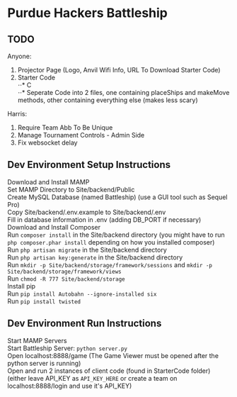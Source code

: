 Purdue Hackers Battleship
=======

TODO
-----------

Anyone:  
1. Projector Page (Logo, Anvil Wifi Info, URL To Download Starter Code)  
2. Starter Code  
	⋅⋅* C  
	⋅⋅* Seperate Code into 2 files, one containing placeShips and makeMove methods, other containing everything else (makes less scary)  

Harris:  
1. Require Team Abb To Be Unique  
2. Manage Tournament Controls - Admin Side  
3. Fix websocket delay  

Dev Environment Setup Instructions
-----------

Download and Install MAMP  
Set MAMP Directory to Site/backend/Public  
Create MySQL Database (named Battleship) (use a GUI tool such as Sequel Pro)  
Copy Site/backend/.env.example to Site/backend/.env  
Fill in database information in .env (adding DB_PORT if necessary)  
Download and Install Composer  
Run `composer install` in the Site/backend directory (you might have to run `php composer.phar install` depending on how you installed composer)  
Run `php artisan migrate` in the Site/backend directory  
Run `php artisan key:generate` in the Site/backend directory  
Run `mkdir -p Site/backend/storage/framework/sessions` and `mkdir -p Site/backend/storage/framework/views`  
Run `chmod -R 777 Site/backend/storage`  
Install pip  
Run `pip install Autobahn --ignore-installed six`  
Run `pip install twisted`  

Dev Environment Run Instructions
-----------

Start MAMP Servers  
Start Battleship Server: `python server.py`  
Open localhost:8888/game (The Game Viewer must be opened after the python server is running)  
Open and run 2 instances of client code (found in StarterCode folder) (either leave API_KEY as `API_KEY_HERE` or create a team on localhost:8888/login and use it's API_KEY)  
